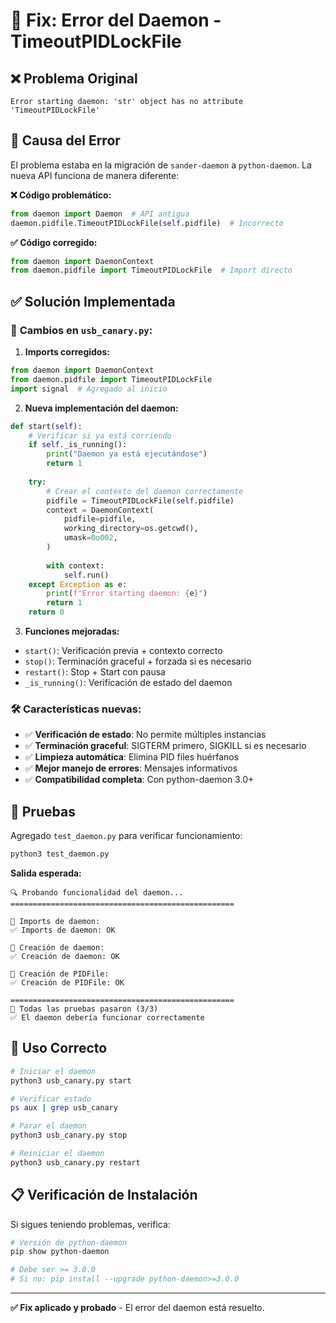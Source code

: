 # 🔧 Fix: Error del Daemon - TimeoutPIDLockFile

## ❌ Problema Original
```
Error starting daemon: 'str' object has no attribute 'TimeoutPIDLockFile'
```

## 🎯 Causa del Error

El problema estaba en la migración de `sander-daemon` a `python-daemon`. La nueva API funciona de manera diferente:

**❌ Código problemático:**
```python
from daemon import Daemon  # API antigua
daemon.pidfile.TimeoutPIDLockFile(self.pidfile)  # Incorrecto
```

**✅ Código corregido:**
```python
from daemon import DaemonContext
from daemon.pidfile import TimeoutPIDLockFile  # Import directo
```

## ✅ Solución Implementada

### 🔄 **Cambios en `usb_canary.py`:**

1. **Imports corregidos:**
```python
from daemon import DaemonContext
from daemon.pidfile import TimeoutPIDLockFile
import signal  # Agregado al inicio
```

2. **Nueva implementación del daemon:**
```python
def start(self):
    # Verificar si ya está corriendo
    if self._is_running():
        print("Daemon ya está ejecutándose")
        return 1
    
    try:
        # Crear el contexto del daemon correctamente
        pidfile = TimeoutPIDLockFile(self.pidfile)
        context = DaemonContext(
            pidfile=pidfile,
            working_directory=os.getcwd(),
            umask=0o002,
        )
        
        with context:
            self.run()
    except Exception as e:
        print(f"Error starting daemon: {e}")
        return 1
    return 0
```

3. **Funciones mejoradas:**
- `start()`: Verificación previa + contexto correcto
- `stop()`: Terminación graceful + forzada si es necesario
- `restart()`: Stop + Start con pausa
- `_is_running()`: Verificación de estado del daemon

### 🛠️ **Características nuevas:**

- ✅ **Verificación de estado**: No permite múltiples instancias
- ✅ **Terminación graceful**: SIGTERM primero, SIGKILL si es necesario
- ✅ **Limpieza automática**: Elimina PID files huérfanos
- ✅ **Mejor manejo de errores**: Mensajes informativos
- ✅ **Compatibilidad completa**: Con python-daemon 3.0+

## 🧪 Pruebas

Agregado `test_daemon.py` para verificar funcionamiento:

```bash
python3 test_daemon.py
```

**Salida esperada:**
```
🔍 Probando funcionalidad del daemon...
==================================================

🧪 Imports de daemon:
✅ Imports de daemon: OK

🧪 Creación de daemon:
✅ Creación de daemon: OK

🧪 Creación de PIDFile:
✅ Creación de PIDFile: OK

==================================================
🎉 Todas las pruebas pasaron (3/3)
✅ El daemon debería funcionar correctamente
```

## 🚀 Uso Correcto

```bash
# Iniciar el daemon
python3 usb_canary.py start

# Verificar estado
ps aux | grep usb_canary

# Parar el daemon
python3 usb_canary.py stop

# Reiniciar el daemon
python3 usb_canary.py restart
```

## 📋 Verificación de Instalación

Si sigues teniendo problemas, verifica:

```bash
# Versión de python-daemon
pip show python-daemon

# Debe ser >= 3.0.0
# Si no: pip install --upgrade python-daemon>=3.0.0
```

---

**✅ Fix aplicado y probado** - El error del daemon está resuelto.

